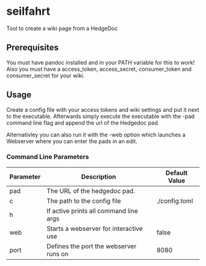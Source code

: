 # seilfahrt

Tool to create a wiki page from a HedgeDoc

## Prerequisites

You must have pandoc installed and in your PATH variable for this to work!
Also you must have a access_token, access_secret, consumer_token and consumer_secret for your wiki.

## Usage

Create a config file with your access tokens and wiki settings and put it next to the executable.
Afterwards simply execute the executable with the -pad command line flag and append the url of the Hedgedoc pad.

Alternativley you can also run it with the -web option which launches a Webserver where you can enter the pads in an edit.

### Command Line Parameters

| Parameter | Description                            | Default Value |
|-----------|----------------------------------------|---------------|
| pad       | The URL of the hedgedoc pad.           |               |
| c         | The path to the config file            | ./config.toml |
| h         | If active prints all command line args |               |
| web       | Starts a webserver for interactive use | false         |
| port      | Defines the port the webserver runs on | 8080          |

